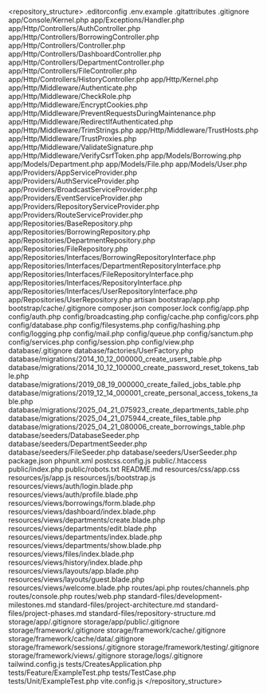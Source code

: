 <repository_structure>
.editorconfig
.env.example
.gitattributes
.gitignore
app/Console/Kernel.php
app/Exceptions/Handler.php
app/Http/Controllers/AuthController.php
app/Http/Controllers/BorrowingController.php
app/Http/Controllers/Controller.php
app/Http/Controllers/DashboardController.php
app/Http/Controllers/DepartmentController.php
app/Http/Controllers/FileController.php
app/Http/Controllers/HistoryController.php
app/Http/Kernel.php
app/Http/Middleware/Authenticate.php
app/Http/Middleware/CheckRole.php
app/Http/Middleware/EncryptCookies.php
app/Http/Middleware/PreventRequestsDuringMaintenance.php
app/Http/Middleware/RedirectIfAuthenticated.php
app/Http/Middleware/TrimStrings.php
app/Http/Middleware/TrustHosts.php
app/Http/Middleware/TrustProxies.php
app/Http/Middleware/ValidateSignature.php
app/Http/Middleware/VerifyCsrfToken.php
app/Models/Borrowing.php
app/Models/Department.php
app/Models/File.php
app/Models/User.php
app/Providers/AppServiceProvider.php
app/Providers/AuthServiceProvider.php
app/Providers/BroadcastServiceProvider.php
app/Providers/EventServiceProvider.php
app/Providers/RepositoryServiceProvider.php
app/Providers/RouteServiceProvider.php
app/Repositories/BaseRepository.php
app/Repositories/BorrowingRepository.php
app/Repositories/DepartmentRepository.php
app/Repositories/FileRepository.php
app/Repositories/Interfaces/BorrowingRepositoryInterface.php
app/Repositories/Interfaces/DepartmentRepositoryInterface.php
app/Repositories/Interfaces/FileRepositoryInterface.php
app/Repositories/Interfaces/RepositoryInterface.php
app/Repositories/Interfaces/UserRepositoryInterface.php
app/Repositories/UserRepository.php
artisan
bootstrap/app.php
bootstrap/cache/.gitignore
composer.json
composer.lock
config/app.php
config/auth.php
config/broadcasting.php
config/cache.php
config/cors.php
config/database.php
config/filesystems.php
config/hashing.php
config/logging.php
config/mail.php
config/queue.php
config/sanctum.php
config/services.php
config/session.php
config/view.php
database/.gitignore
database/factories/UserFactory.php
database/migrations/2014_10_12_000000_create_users_table.php
database/migrations/2014_10_12_100000_create_password_reset_tokens_table.php
database/migrations/2019_08_19_000000_create_failed_jobs_table.php
database/migrations/2019_12_14_000001_create_personal_access_tokens_table.php
database/migrations/2025_04_21_075923_create_departments_table.php
database/migrations/2025_04_21_075944_create_files_table.php
database/migrations/2025_04_21_080006_create_borrowings_table.php
database/seeders/DatabaseSeeder.php
database/seeders/DepartmentSeeder.php
database/seeders/FileSeeder.php
database/seeders/UserSeeder.php
package.json
phpunit.xml
postcss.config.js
public/.htaccess
public/index.php
public/robots.txt
README.md
resources/css/app.css
resources/js/app.js
resources/js/bootstrap.js
resources/views/auth/login.blade.php
resources/views/auth/profile.blade.php
resources/views/borrowings/form.blade.php
resources/views/dashboard/index.blade.php
resources/views/departments/create.blade.php
resources/views/departments/edit.blade.php
resources/views/departments/index.blade.php
resources/views/departments/show.blade.php
resources/views/files/index.blade.php
resources/views/history/index.blade.php
resources/views/layouts/app.blade.php
resources/views/layouts/guest.blade.php
resources/views/welcome.blade.php
routes/api.php
routes/channels.php
routes/console.php
routes/web.php
standard-files/development-milestones.md
standard-files/project-architecture.md
standard-files/project-phases.md
standard-files/repository-structure.md
storage/app/.gitignore
storage/app/public/.gitignore
storage/framework/.gitignore
storage/framework/cache/.gitignore
storage/framework/cache/data/.gitignore
storage/framework/sessions/.gitignore
storage/framework/testing/.gitignore
storage/framework/views/.gitignore
storage/logs/.gitignore
tailwind.config.js
tests/CreatesApplication.php
tests/Feature/ExampleTest.php
tests/TestCase.php
tests/Unit/ExampleTest.php
vite.config.js
</repository_structure>